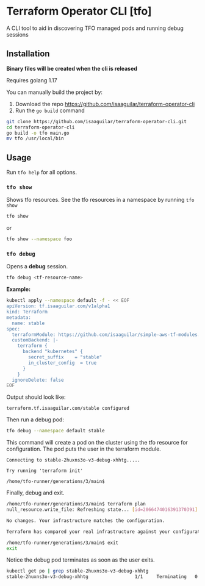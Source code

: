# Terraform Operator CLI [tfo]

A CLI tool to aid in discovering TFO managed pods and running debug sessions



## Installation

**Binary files will be created when the cli is released**

Requires golang 1.17

You can manually build the project by:


1. Download the repo https://github.com/isaaguilar/terraform-operator-cli
2. Run the `go build` command

```bash
git clone https://github.com/isaaguilar/terraform-operator-cli.git
cd terraform-operator-cli
go build -o tfo main.go
mv tfo /usr/local/bin
```


## Usage

Run `tfo help` for all options.

### `tfo show`

Shows tfo resources. See the tfo resources in a namespace by running `tfo show`

```bash
tfo show
```

or

```bash
tfo show --namespace foo
```

### `tfo debug` 

Opens a **debug** session.

```bash
tfo debug <tf-resource-name>
```

**Example:**

```bash
kubectl apply --namespace default -f - << EOF
apiVersion: tf.isaaguilar.com/v1alpha1
kind: Terraform
metadata:
  name: stable
spec:
  terraformModule: https://github.com/isaaguilar/simple-aws-tf-modules.git//create_file
  customBackend: |-
    terraform {
      backend "kubernetes" {
        secret_suffix    = "stable"
        in_cluster_config  = true
      }
    }
  ignoreDelete: false
EOF
```

Output should look like:

```
terraform.tf.isaaguilar.com/stable configured
```

Then run a debug pod:

```bash
tfo debug --namespace default stable
```

This command will create a pod on the cluster using the tfo resource for configuration. The pod puts the user in the terraform module.
```
Connecting to stable-2huxns3o-v3-debug-xhhtg.....

Try running 'terraform init'

/home/tfo-runner/generations/3/main$
```

Finally, debug and exit.

```bash
/home/tfo-runner/generations/3/main$ terraform plan
null_resource.write_file: Refreshing state... [id=2066474016391370391]

No changes. Your infrastructure matches the configuration.

Terraform has compared your real infrastructure against your configuration and found no differences, so no changes are needed.

/home/tfo-runner/generations/3/main$ exit
exit
```

Notice the debug pod terminates as soon as the user exits.

```bash
kubectl get po | grep stable-2huxns3o-v3-debug-xhhtg
stable-2huxns3o-v3-debug-xhhtg                 1/1     Terminating   0          4m20s
```

